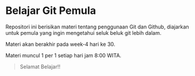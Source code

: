 # Belajar Git Pemula
Repositori ini berisikan materi tentang penggunaan Git dan Github, diajarkan untuk pemula yang ingin mengetahui seluk beluk git lebih dalam.

Materi akan berakhir pada week-4 hari ke 30. 

Materi muncul 1 per 1 setiap hari jam 8:00 WITA.

> Selamat Belajar!!
